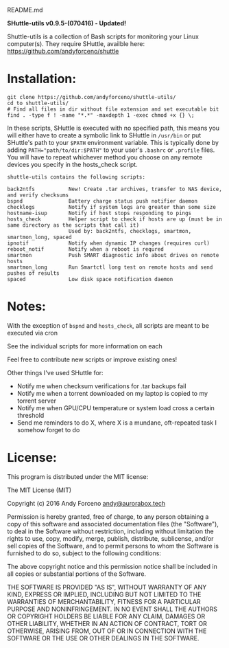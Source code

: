 README.md

**SHuttle-utils v0.9.5-(070416) - Updated!**

Shuttle-utils is a collection of Bash scripts for monitoring your Linux computer(s). They require SHuttle, availble here: https://github.com/andyforceno/shuttle


# Installation:
    git clone https://github.com/andyforceno/shuttle-utils/
    cd to shuttle-utils/
    # Find all files in dir without file extension and set executable bit
    find . -type f ! -name "*.*" -maxdepth 1 -exec chmod +x {} \;

	 
In these scripts, SHuttle is executed with no specified path, this means you will either have to create a symbolic link to SHuttle in `/usr/bin`
or put SHuttle's path to your `$PATH` environment variable. This is typically done by adding `PATH="path/to/dir:$PATH"` to your user's `.bashrc` or `.profile` files.
You will have to repeat whichever method you choose on any remote devices you specify in the hosts_check script. 

``` 
shuttle-utils contains the following scripts:

back2ntfs			New! Create .tar archives, transfer to NAS device, and verify checksums
bspnd				Battery charge status push notifier daemon
checklogs			Notify if system logs are greater than some size
hostname-isup		Notify if host stops responding to pings
hosts_check			Helper script to check if hosts are up (must be in same directory as the scripts that call it)
					Used by: back2ntfs, checklogs, smartmon, smartmon_long, spaced
ipnotif				Notify when dynamic IP changes (requires curl)
reboot_notif		Notify when a reboot is requred
smartmon			Push SMART diagnostic info about drives on remote hosts
smartmon_long		Run Smartctl long test on remote hosts and send pushes of results
spaced				Low disk space notification daemon
```


# Notes:
With the exception of `bspnd` and `hosts_check`, all scripts are meant to be executed via cron

See the individual scripts for more information on each

Feel free to contribute new scripts or improve existing ones!

Other things I've used SHuttle for:
* Notify me when checksum verifications for .tar backups fail
* Notify me when a torrent downloaded on my laptop is copied to my torrent server
* Notify me when GPU/CPU temperature or system load cross a certain threshold 
* Send me reminders to do X, where X is a mundane, oft-repeated task I somehow forget to do


# License:
This program is distributed under the MIT license:

The MIT License (MIT)

Copyright (c) 2016 Andy Forceno <andy@aurorabox.tech>

Permission is hereby granted, free of charge, to any person obtaining a copy of this software and associated documentation files (the "Software"), to deal in the Software without restriction, including without limitation the rights to use, copy, modify, merge, publish, distribute, sublicense, and/or sell copies of the Software, and to permit persons to whom the Software is furnished to do so, subject to the following conditions:

The above copyright notice and this permission notice shall be included in all copies or substantial portions of the Software.

THE SOFTWARE IS PROVIDED "AS IS", WITHOUT WARRANTY OF ANY KIND, EXPRESS OR IMPLIED, INCLUDING BUT NOT LIMITED TO THE WARRANTIES OF MERCHANTABILITY, FITNESS FOR A PARTICULAR PURPOSE AND NONINFRINGEMENT. IN NO EVENT SHALL THE AUTHORS OR COPYRIGHT HOLDERS BE LIABLE FOR ANY CLAIM, DAMAGES OR OTHER LIABILITY, WHETHER IN AN ACTION OF CONTRACT, TORT OR OTHERWISE, ARISING FROM, OUT OF OR IN CONNECTION WITH THE SOFTWARE OR THE USE OR OTHER DEALINGS IN THE SOFTWARE.
